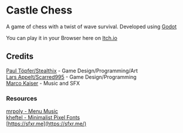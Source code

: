 # Castle Chess
A game of chess with a twist of wave survival. Developed using [Godot](https://godotengine.org/)

You can play it in your Browser here on [Itch.io](https://scarred95.itch.io/castle-chess)

## Credits

[Paul Töpfer/Stealthix](https://stealthix.itch.io) - Game Design/Programming/Art  
[Lars Appelt/Scarred995](https://scarred95.itch.io) - Game Design/Programming  
[Marco Kaiser](https://soundcloud.com/user-128146600) - Music and SFX

### Resources
[mrpoly - Menu Music](https://opengameart.org/content/menu-music)  
[kheftel - Minimalist Pixel Fonts](https://opengameart.org/content/minimalist-pixel-fonts)  
[https://sfxr.me](https://sfxr.me/)  
